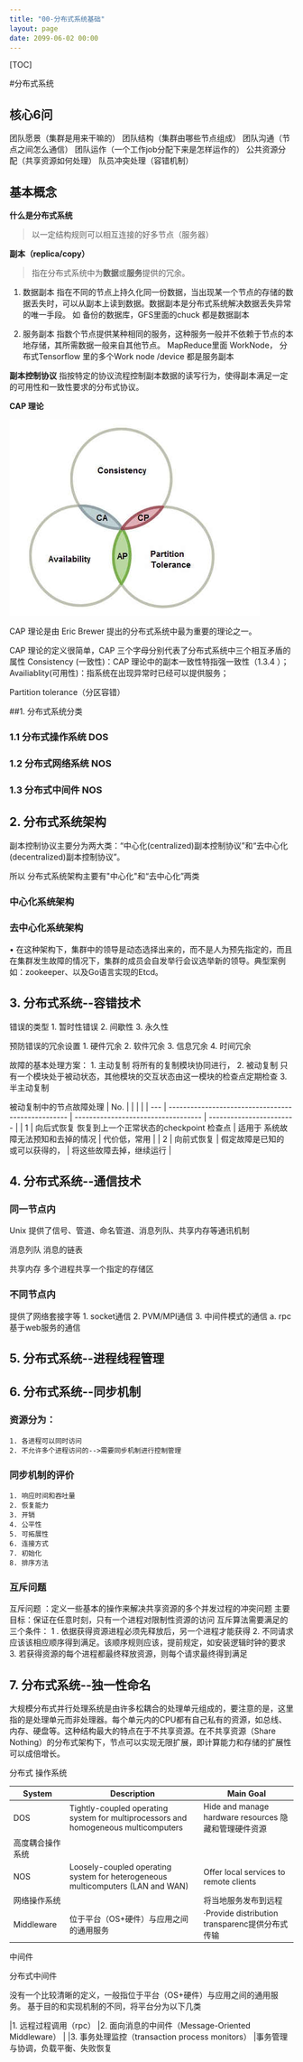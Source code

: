 ```yaml
---
title: "00-分布式系统基础"
layout: page
date: 2099-06-02 00:00
---
```

[TOC]

#分布式系统

## 核心6问

团队愿景（集群是用来干嘛的）
团队结构（集群由哪些节点组成）
团队沟通（节点之间怎么通信）
团队运作（一个工作job分配下来是怎样运作的）
公共资源分配（共享资源如何处理）
队员冲突处理（容错机制）
## 基本概念

**什么是分布式系统**
>以一定结构规则可以相互连接的好多节点（服务器）

**副本（replica/copy）**
>指在分布式系统中为**数据**或**服务**提供的冗余。

1. 数据副本 
   指在不同的节点上持久化同一份数据，当出现某一个节点的存储的数据丢失时，可以从副本上读到数据。数据副本是分布式系统解决数据丢失异常的唯一手段。
   如 备份的数据库，GFS里面的chuck 都是数据副本

2. 服务副本
   指数个节点提供某种相同的服务，这种服务一般并不依赖于节点的本地存储，其所需数据一般来自其他节点。  MapReduce里面 WorkNode， 分布式Tensorflow 里的多个Work node /device 都是服务副本
   

**副本控制协议**
指按特定的协议流程控制副本数据的读写行为，使得副本满足一定的可用性和一致性要求的分布式协议。

**CAP 理论**

![CAP 理论](../../attach/images/2019-08-06-13-46-18.png)

CAP 理论是由 Eric Brewer 提出的分布式系统中最为重要的理论之一。

CAP 理论的定义很简单，CAP 三个字母分别代表了分布式系统中三个相互矛盾的属性
Consistency (一致性)：CAP 理论中的副本一致性特指强一致性（1.3.4 ）； 
Availiablity(可用性)：指系统在出现异常时已经可以提供服务； 

Partition tolerance（分区容错）


##1. 分布式系统分类

### 1.1 分布式操作系统 DOS
### 1.2 分布式网络系统 NOS
### 1.3 分布式中间件 NOS

## 2. 分布式系统架构

副本控制协议主要分为两大类：“中心化(centralized)副本控制协议”和“去中心化(decentralized)副本控制协议”。


所以 分布式系统架构主要有"中心化"和“去中心化”两类

### 中心化系统架构


### 去中心化系统架构

• 在这种架构下，集群中的领导是动态选择出来的，而不是人为预先指定的，而且在集群发生故障的情况下，集群的成员会自发举行会议选举新的领导。典型案例如：zookeeper、以及Go语言实现的Etcd。


## 3. 分布式系统--容错技术

错误的类型
	1. 暂时性错误
	2. 间歇性
	3. 永久性


预防错误的冗余设置
	1. 硬件冗余
	2. 软件冗余
	3. 信息冗余
	4. 时间冗余

故障的基本处理方案：
	1. 主动复制 将所有的复制模块协同进行，
	2. 被动复制 只有一个模块处于被动状态，其他模块的交互状态由这一模块的检查点定期检查
	3. 半主动复制



被动复制中的节点故障处理
| No. |                                                    |                                     |                          |
| --- | -------------------------------------------------- | ----------------------------------- | ------------------------ |
| 1   | 向后式恢复	恢复到上一个正常状态的checkpoint 检查点 | 适用于 系统故障无法预知和去掉的情况 | 代价低，常用             |
| 2   | 向前式恢复                                         | 假定故障是已知的 或可以获得的，     | 将这些故障去掉，继续运行 |

## 4. 分布式系统--通信技术
### 同一节点内

Unix 提供了信号、管道、命名管道、消息列队、共享内存等通讯机制

消息列队
消息的链表

共享内存
多个进程共享一个指定的存储区

### 不同节点内
提供了网络套接字等
	1. socket通信
	2. PVM/MPI通信
	3. 中间件模式的通信
		a. rpc
基于web服务的通信

## 5. 分布式系统--进程线程管理
## 6. 分布式系统--同步机制

### 资源分为：
	1. 各进程可以同时访问
	2. 不允许多个进程访问的-->需要同步机制进行控制管理

### 同步机制的评价 
	1. 响应时间和吞吐量
	2. 恢复能力
	3. 开销
	4. 公平性
	5. 可拓展性
	6. 连接方式
	7. 初始化
	8. 排序方法

### 互斥问题
互斥问题 ：定义一些基本的操作来解决共享资源的多个并发过程的冲突问题
主要目标：保证在任意时刻，只有一个进程对限制性资源的访问
互斥算法需要满足的三个条件：
    1 . 依据获得资源进程必须先释放后，另一个进程才能获得
	2. 不同请求应该该相应顺序得到满足。该顺序规则应该，提前规定，如安装逻辑时钟的要求
	3. 若获得资源的每个进程都最终释放资源，则每个请求最终得到满足

## 7. 分布式系统--独一性命名


大规模分布式并行处理系统是由许多松耦合的处理单元组成的，要注意的是，这里指的是处理单元而非处理器。每个单元内的CPU都有自己私有的资源，如总线、内存、硬盘等。这种结构最大的特点在于不共享资源。在不共享资源（Share Nothing）的分布式架构下，节点可以实现无限扩展，即计算能力和存储的扩展性可以成倍增长。

分布式 操作系统

| System           | Description                                                                         | Main Goal                                              |
| ---------------- | ----------------------------------------------------------------------------------- | ------------------------------------------------------ |
| DOS              | Tightly-coupled operating system for multiprocessors and homogeneous multicomputers | Hide and manage hardware resources  隐藏和管理硬件资源 |
| 高度耦合操作系统 |
| NOS              | Loosely-coupled operating system for heterogeneous multicomputers (LAN and WAN)     | Offer local services to remote clients                 |
| 网络操作系统     |                                                                                     | 将当地服务发布到远程                                   |
| Middleware       | 位于平台（OS+硬件）与应用之间的通用服务                                             | ·Provide distribution transparenc提供分布式传输        |
中间件 



分布式中间件


没有一个比较清晰的定义，一般指位于平台（OS+硬件）与应用之间的通用服务。
基于目的和实现机制的不同，将平台分为以下几类

|1. 远程过程调用（rpc）
|2. 面向消息的中间件（Message-Oriented Middleware）
|
|3. 事务处理监控（transaction process monitors）
|事务管理与协调，负载平衡、失败恢复





